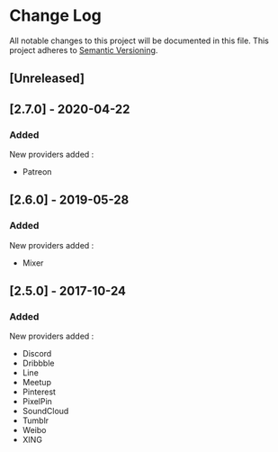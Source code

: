 # Change Log

All notable changes to this project will be documented in this file. This project adheres to [Semantic Versioning](http://semver.org/).


## [Unreleased]

## [2.7.0] - 2020-04-22
### Added
New providers added :
- Patreon

## [2.6.0] - 2019-05-28
### Added
New providers added :
- Mixer

## [2.5.0] - 2017-10-24
### Added
New providers added :
- Discord
- Dribbble 
- Line 
- Meetup 
- Pinterest
- PixelPin
- SoundCloud
- Tumblr
- Weibo
- XING